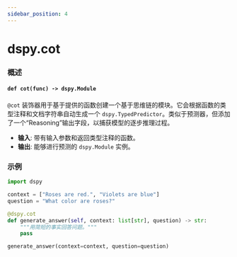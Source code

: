 ```yaml
---
sidebar_position: 4
---
```


# dspy.cot

### 概述

#### `def cot(func) -> dspy.Module`

`@cot` 装饰器用于基于提供的函数创建一个基于思维链的模块。它会根据函数的类型注释和文档字符串自动生成一个 `dspy.TypedPredictor`。类似于预测器，但添加了一个“Reasoning”输出字段，以捕获模型的逐步推理过程。

* **输入**: 带有输入参数和返回类型注释的函数。
* **输出**: 能够进行预测的 `dspy.Module` 实例。

### 示例

```python
import dspy

context = ["Roses are red.", "Violets are blue"]
question = "What color are roses?"

@dspy.cot
def generate_answer(self, context: list[str], question) -> str:
    """用简短的事实回答问题。"""
    pass

generate_answer(context=context, question=question)
```
